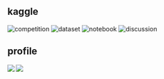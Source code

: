 ## kaggle
![competition](https://road-to-kaggle-grandmaster.vercel.app/api/badges/kuto0633/competition/light)
![dataset](https://road-to-kaggle-grandmaster.vercel.app/api/badges/kuto0633/dataset/light)
![notebook](https://road-to-kaggle-grandmaster.vercel.app/api/badges/kuto0633/notebook/light)
![discussion](https://road-to-kaggle-grandmaster.vercel.app/api/badges/kuto0633/discussion/light)

## profile
<a href="https://github.com/anuraghazra/github-readme-stats">
  <img align="left" src="https://github-readme-stats.vercel.app/api?username=kuto5046&count_private=true&show_icons=true&theme=nord" />
</a>
<a href="https://github.com/anuraghazra/github-readme-stats">
  <img align="left" src="https://github-readme-stats.vercel.app/api/top-langs/?username=kuto5046&theme=nord" />
</a>
  
